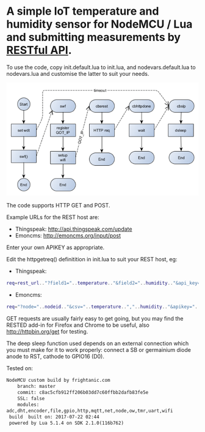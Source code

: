 # A simple IoT temperature and humidity sensor for NodeMCU / Lua and submitting measurements by [RESTful API](https://en.wikipedia.org/wiki/Representational_state_transfer).

To use the code, copy init.default.lua to init.lua, and nodevars.default.lua to nodevars.lua and customise the latter to suit your needs.

![alt text](dht22iotr01.png "Flow chart")

The code supports HTTP GET and POST.

Example URLs for the REST host are:
* Thingspeak: http://api.thingspeak.com/update
* Emoncms: http://emoncms.org/input/post

Enter your own APIKEY as appropriate.

Edit the httpgetreq() definitition in init.lua to suit your REST host, eg:

* Thingspeak:
```lua
req=rest_url.."?field1="..temperature.."&field2="..humidity.."&api_key="..apikey
```

* Emoncms:
```lua
req="?node="..nodeid.."&csv="..temperature..","..humidity.."&apikey="..apikey
```
 
GET requests are usually fairly easy to get going, but you may find the RESTED add-in for Firefox and Chrome to be useful, also http://httpbin.org/get for testing.

The deep sleep function used depends on an external connection which you must make for it to work properly: connect a SB or germainium diode anode to RST, cathode to GPIO16 (D0).
 
Tested on:
```
NodeMCU custom build by frightanic.com
	branch: master
	commit: c8ac5cfb912ff206b03dd7c60ffbb2dafb83fe5e
	SSL: false
	modules: adc,dht,encoder,file,gpio,http,mqtt,net,node,ow,tmr,uart,wifi
 build 	built on: 2017-07-22 02:44
 powered by Lua 5.1.4 on SDK 2.1.0(116b762)
```

